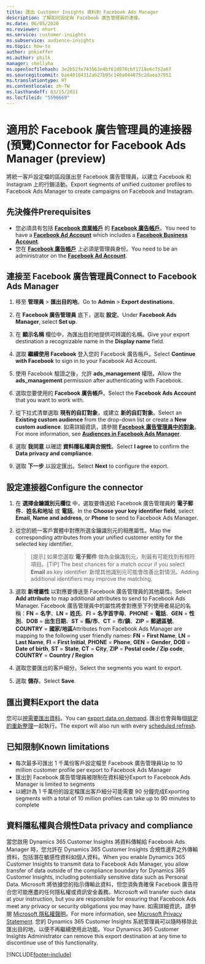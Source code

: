 ```yaml
---
title: 匯出 Customer Insights 資料到 Facebook Ads Manager
description: 了解如何設定與 Facebook 廣告管理員的連接。
ms.date: 06/05/2020
ms.reviewer: mhart
ms.service: customer-insights
ms.subservice: audience-insights
ms.topic: how-to
author: phkieffer
ms.author: philk
manager: shellyha
ms.openlocfilehash: 3e2b52fe743563e4bf61d870cbf1718e6c752a67
ms.sourcegitcommit: bae40184312ab27b95c140a044875c2daea37951
ms.translationtype: HT
ms.contentlocale: zh-TW
ms.lasthandoff: 03/15/2021
ms.locfileid: "5596669"
---
```

# <a name="connector-for-facebook-ads-manager-preview"></a><span data-ttu-id="48eb0-103">適用於 Facebook 廣告管理員的連接器 (預覽)</span><span class="sxs-lookup"><span data-stu-id="48eb0-103">Connector for Facebook Ads Manager (preview)</span></span>

<span data-ttu-id="48eb0-104">將統一客戶設定檔的區段匯出至 Facebook 廣告管理員，以建立 Facebook 和 Instagram 上的行銷活動。</span><span class="sxs-lookup"><span data-stu-id="48eb0-104">Export segments of unified customer profiles to Facebook Ads Manager to create campaigns on Facebook and Instagram.</span></span>

## <a name="prerequisites"></a><span data-ttu-id="48eb0-105">先決條件</span><span class="sxs-lookup"><span data-stu-id="48eb0-105">Prerequisites</span></span>

- <span data-ttu-id="48eb0-106">您必須具有包括 [**Facebook 商業帳戶**](https://business.facebook.com/) 的 [**Facebook 廣告帳戶**](https://www.facebook.com/business/learn/lessons/step-by-step-ads-manager-account)。</span><span class="sxs-lookup"><span data-stu-id="48eb0-106">You need to have a [**Facebook Ad Account**](https://www.facebook.com/business/learn/lessons/step-by-step-ads-manager-account) which includes a [**Facebook Business Account**](https://business.facebook.com/).</span></span>
- <span data-ttu-id="48eb0-107">您在 [**Facebook 廣告帳戶**](https://www.facebook.com/business/learn/lessons/step-by-step-ads-manager-account) 上必須是管理員身份。</span><span class="sxs-lookup"><span data-stu-id="48eb0-107">You need to be an administrator on the [**Facebook Ad Account**](https://www.facebook.com/business/learn/lessons/step-by-step-ads-manager-account).</span></span>

## <a name="connect-to-facebook-ads-manager"></a><span data-ttu-id="48eb0-108">連接至 Facebook 廣告管理員</span><span class="sxs-lookup"><span data-stu-id="48eb0-108">Connect to Facebook Ads Manager</span></span>

1. <span data-ttu-id="48eb0-109">移至 **管理員** > **匯出目的地**。</span><span class="sxs-lookup"><span data-stu-id="48eb0-109">Go to **Admin** > **Export destinations**.</span></span>

1. <span data-ttu-id="48eb0-110">在 **Facebook 廣告管理員** 底下，選取 **設定**。</span><span class="sxs-lookup"><span data-stu-id="48eb0-110">Under **Facebook Ads Manager**, select **Set up**.</span></span>

1. <span data-ttu-id="48eb0-111">在 **顯示名稱** 欄位中，為匯出目的地提供可辨識的名稱。</span><span class="sxs-lookup"><span data-stu-id="48eb0-111">Give your export destination a recognizable name in the **Display name** field.</span></span>

1. <span data-ttu-id="48eb0-112">選取 **繼續使用 Facebook** 登入您的 Facebook 廣告帳戶。</span><span class="sxs-lookup"><span data-stu-id="48eb0-112">Select **Continue with Facebook** to sign in to your Facebook Ad Account.</span></span>

1. <span data-ttu-id="48eb0-113">使用 Facebook 驗證之後，允許 **ads_management** 權限。</span><span class="sxs-lookup"><span data-stu-id="48eb0-113">Allow the **ads_management** permission after authenticating with Facebook.</span></span>

1. <span data-ttu-id="48eb0-114">選取您要使用的 **Facebook 廣告帳戶**。</span><span class="sxs-lookup"><span data-stu-id="48eb0-114">Select the **Facebook Ads Account** that you want to work with.</span></span>

1. <span data-ttu-id="48eb0-115">從下拉式清單選取 **現有的自訂對象**，或建立 **新的自訂對象**。</span><span class="sxs-lookup"><span data-stu-id="48eb0-115">Select an **Existing custom audience** from the drop-down list or create a **New custom audience**.</span></span> <span data-ttu-id="48eb0-116">如需詳細資訊，請參閱 [**Facebook 廣告管理員中的對象**](https://www.facebook.com/business/help/744354708981227?id=2469097953376494)。</span><span class="sxs-lookup"><span data-stu-id="48eb0-116">For more information, see [**Audiences in Facebook Ads Manager**](https://www.facebook.com/business/help/744354708981227?id=2469097953376494).</span></span>

1. <span data-ttu-id="48eb0-117">選取 **我同意** 以確認 **資料隱私權與合規性**。</span><span class="sxs-lookup"><span data-stu-id="48eb0-117">Select **I agree** to confirm the **Data privacy and compliance**.</span></span>

1. <span data-ttu-id="48eb0-118">選取 **下一步** 以設定匯出。</span><span class="sxs-lookup"><span data-stu-id="48eb0-118">Select **Next** to configure the export.</span></span>

## <a name="configure-the-connector"></a><span data-ttu-id="48eb0-119">設定連接器</span><span class="sxs-lookup"><span data-stu-id="48eb0-119">Configure the connector</span></span>

1. <span data-ttu-id="48eb0-120">在 **選擇金鑰識別元欄位** 中，選取要傳送給 Facebook 廣告管理員的 **電子郵件**、**姓名和地址** 或 **電話**。</span><span class="sxs-lookup"><span data-stu-id="48eb0-120">In the **Choose your key identifier field**, select **Email**, **Name and address**, or **Phone** to send to Facebook Ads Manager.</span></span>

1. <span data-ttu-id="48eb0-121">從您的統一客戶實體中對應所選金鑰識別元的相應屬性。</span><span class="sxs-lookup"><span data-stu-id="48eb0-121">Map the corresponding attributes from your unified customer entity for the selected key identifier.</span></span>
   > <span data-ttu-id="48eb0-122">[提示] 如果您選取 **電子郵件** 做為金鑰識別元，則最有可能找到有相符項目。</span><span class="sxs-lookup"><span data-stu-id="48eb0-122">[TIP] The best chances for a match occur if you select **Email** as key identifier.</span></span> <span data-ttu-id="48eb0-123">新增其他識別元可能會改善比對情況。</span><span class="sxs-lookup"><span data-stu-id="48eb0-123">Adding additional identifiers may improve the matching.</span></span>

1. <span data-ttu-id="48eb0-124">選取 **新增屬性** 以對應要傳送至 Facebook 廣告管理員的其他屬性。</span><span class="sxs-lookup"><span data-stu-id="48eb0-124">Select **Add attribute** to map additional attributes to send to Facebook Ads Manager.</span></span> <span data-ttu-id="48eb0-125">Facebook 廣告管理員中的屬性將會對應至下列使用者易記的名稱：**FN** = **名字**、**LN** = **姓氏**、**FI** = **名字首字母**、**PHONE** = **電話**、**GEN** = **性別**、**DOB** = **出生日期**、**ST** = **縣/市**、**CT** = **市/鎮**、**ZIP** = **郵遞區號**、**COUNTRY** = **國家/地區**</span><span class="sxs-lookup"><span data-stu-id="48eb0-125">Attributes from Facebook Ads Manager are mapping to the following user friendly names: **FN** = **First Name**, **LN** = **Last Name**, **FI** = **First Initial**, **PHONE** = **Phone**, **GEN** = **Gender**, **DOB** = **Date of birth**, **ST** = **State**, **CT** = **City**, **ZIP** = **Postal code / Zip code**, **COUNTRY** = **Country / Region**</span></span>

1. <span data-ttu-id="48eb0-126">選取您要匯出的客戶細分。</span><span class="sxs-lookup"><span data-stu-id="48eb0-126">Select the segments you want to export.</span></span>

1. <span data-ttu-id="48eb0-127">選取 **儲存**。</span><span class="sxs-lookup"><span data-stu-id="48eb0-127">Select **Save**.</span></span>

## <a name="export-the-data"></a><span data-ttu-id="48eb0-128">匯出資料</span><span class="sxs-lookup"><span data-stu-id="48eb0-128">Export the data</span></span>

<span data-ttu-id="48eb0-129">您可以[視需要匯出資料](export-destinations.md)。</span><span class="sxs-lookup"><span data-stu-id="48eb0-129">You can [export data on demand](export-destinations.md).</span></span> <span data-ttu-id="48eb0-130">匯出也會與每個[排定的重新整理](system.md#schedule-tab)一起執行。</span><span class="sxs-lookup"><span data-stu-id="48eb0-130">The export will also run with every [scheduled refresh](system.md#schedule-tab).</span></span>

## <a name="known-limitations"></a><span data-ttu-id="48eb0-131">已知限制</span><span class="sxs-lookup"><span data-stu-id="48eb0-131">Known limitations</span></span>

- <span data-ttu-id="48eb0-132">每次最多可匯出 1 千萬份客戶設定檔至 Facebook 廣告管理員</span><span class="sxs-lookup"><span data-stu-id="48eb0-132">Up to 10 million customer profile per export to Facebook Ads Manager</span></span> 
- <span data-ttu-id="48eb0-133">匯出到 Facebook 廣告管理員被限制在資料細分</span><span class="sxs-lookup"><span data-stu-id="48eb0-133">Export to Facebook Ads Manager is limited to segments</span></span>
- <span data-ttu-id="48eb0-134">以總計為 1 千萬份的設定檔匯出客戶細分可能需要 90 分鐘完成</span><span class="sxs-lookup"><span data-stu-id="48eb0-134">Exporting segments with a total of 10 million profiles can take up to 90 minutes to complete</span></span>

## <a name="data-privacy-and-compliance"></a><span data-ttu-id="48eb0-135">資料隱私權與合規性</span><span class="sxs-lookup"><span data-stu-id="48eb0-135">Data privacy and compliance</span></span>

<span data-ttu-id="48eb0-136">當您啟用 Dynamics 365 Customer Insights 將資料傳輸給 Facebook Ads Manager 時，您允許在 Dynamics 365 Customer Insights 合規性邊界之外傳輸資料，包括潛在敏感性資料如個人資料。</span><span class="sxs-lookup"><span data-stu-id="48eb0-136">When you enable Dynamics 365 Customer Insights to transmit data to Facebook Ads Manager, you allow transfer of data outside of the compliance boundary for Dynamics 365 Customer Insights, including potentially sensitive data such as Personal Data.</span></span> <span data-ttu-id="48eb0-137">Microsoft 將依據您的指示傳輸此資料，但您須負責確保 Facebook 廣告符合您可能應盡的任何隱私權或資訊安全義務。</span><span class="sxs-lookup"><span data-stu-id="48eb0-137">Microsoft will transfer such data at your instruction, but you are responsible for ensuring that Facebook Ads meet any privacy or security obligations you may have.</span></span> <span data-ttu-id="48eb0-138">如需詳細資訊，請參閱 [Microsoft 隱私權聲明](https://go.microsoft.com/fwlink/?linkid=396732)。</span><span class="sxs-lookup"><span data-stu-id="48eb0-138">For more information, see [Microsoft Privacy Statement](https://go.microsoft.com/fwlink/?linkid=396732).</span></span>
<span data-ttu-id="48eb0-139">您的 Dynamics 365 Customer Insights 系統管理員可以隨時移除此匯出目的地，以便不再繼續使用此功能。</span><span class="sxs-lookup"><span data-stu-id="48eb0-139">Your Dynamics 365 Customer Insights Administrator can remove this export destination at any time to discontinue use of this functionality.</span></span>


[!INCLUDE[footer-include](../includes/footer-banner.md)]